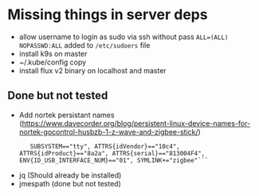 # Missing things in server deps



- allow username to login as sudo via ssh without pass
  `ALL=(ALL) NOPASSWD:ALL` added to `/etc/sudoers` file
- install k9s on master
- ~/.kube/config copy
- install flux v2 binary on localhost and master


## Done but not tested

- Add nortek persistant names  (https://www.davecorder.org/blog/persistent-linux-device-names-for-nortek-gocontrol-husbzb-1-z-wave-and-zigbee-stick/)
  ```SUBSYSTEM=="tty", ATTRS{idVendor}=="10c4", ATTRS{idProduct}=="8a2a", ATTRS{serial}=="813004F4", ENV{ID_USB_INTERFACE_NUM}=="00", SYMLINK+="zwave"
     SUBSYSTEM=="tty", ATTRS{idVendor}=="10c4", ATTRS{idProduct}=="8a2a", ATTRS{serial}=="813004F4", ENV{ID_USB_INTERFACE_NUM}=="01", SYMLINK+="zigbee"```

- jq (Should already be installed)
- jmespath (done but not tested)